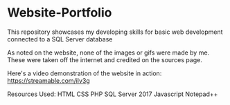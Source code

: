 # Website-Portfolio
This repository showcases my developing skills for basic web development connected to a SQL Server database


As noted on the website, none of the images or gifs were made by me. These were taken off the internet and credited on the sources page.

Here's a video demonstration of the website in action: https://streamable.com/ilv3g

Resources Used:
HTML
CSS
PHP
SQL Server 2017
Javascript
Notepad++
